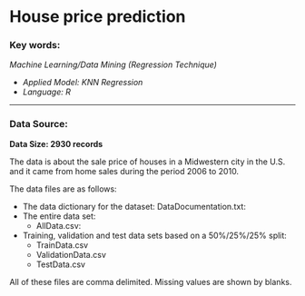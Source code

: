 # House price prediction
### **Key words:**

_Machine Learning/Data Mining (Regression Technique)_
+ _Applied Model: KNN Regression_
+ _Language: R_


***
### **Data Source:**

**Data Size: 2930 records**

The data is about the sale price of houses in a Midwestern city in the U.S. and it came from home sales during the period 2006 to 2010. 

The data files are as follows:

+ The data dictionary for the dataset: DataDocumentation.txt:
+ The entire data set:
  - AllData.csv:
+ Training, validation and test data sets based on a 50%/25%/25% split:
  - TrainData.csv
  - ValidationData.csv
  - TestData.csv

All of these files are comma delimited. Missing values are shown by blanks.






